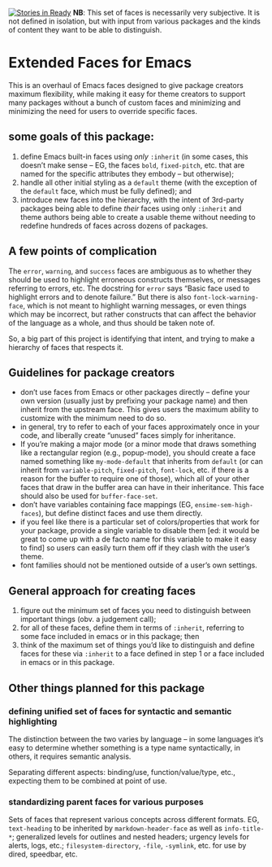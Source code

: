 [![Stories in Ready](https://badge.waffle.io/sellout/emacs-extended-faces.png?label=ready&title=Ready)](https://waffle.io/sellout/emacs-extended-faces)
**NB**: This set of faces is necessarily very subjective. It is not defined in isolation, but with input from various packages and the kinds of content they want to be able to distinguish.

# Extended Faces for Emacs

This is an overhaul of Emacs faces designed to give package creators maximum flexibility, while making it easy for theme creators to support many packages without a bunch of custom faces and minimizing and minimizing the need for users to override specific faces.

## some goals of this package:

1. define Emacs built-in faces using _only_ `:inherit` (in some cases, this doesn’t make sense – EG, the faces `bold`, `fixed-pitch`, etc. that are named for the specific attributes they embody – but otherwise);
2. handle all other initial styling as a `default` theme (with the exception of the `default` face, which must be fully defined); and
3. introduce new faces into the hierarchy, with the intent of 3rd-party packages being able to define _their_ faces using only `:inherit` and theme authors being able to create a usable theme without needing to redefine hundreds of faces across dozens of packages.

## A few points of complication

The `error`, `warning`, and `success` faces are ambiguous as to whether they should be used to highlight erroneous constructs themselves, or messages referring to errors, etc. The docstring for `error` says “Basic face used to highlight errors and to denote failure.” But there is also `font-lock-warning-face`, which is not meant to highlight warning messages, or even things which may be incorrect, but rather constructs that can affect the behavior of the language as a whole, and thus should be taken note of.

So, a big part of this project is identifying that intent, and trying to make a hierarchy of faces that respects it.

## Guidelines for package creators

* don’t use faces from Emacs or other packages directly – define your own version (usually just by prefixing your package name) and then inherit from the upstream face. This gives users the maximum ability to customize with the minimum need to do so.
* in general, try to refer to each of your faces approximately once in your code, and liberally create “unused” faces simply for inheritance.
* If you’re making a major mode (or a minor mode that draws something like a rectangular region (e.g., popup-mode), you should create a face named something like `my-mode-default` that inherits from `default` (or can inherit from `variable-pitch`, `fixed-pitch`, `font-lock`, etc. if there is a reason for the buffer to require one of those), which all of your other faces that draw in the buffer area can have in their inheritance. This face should also be used for `buffer-face-set`.
* don’t have variables containing face mappings (EG, `ensime-sem-high-faces`), but define distinct faces and use them directly.
* if you feel like there is a particular set of colors/properties that work for your package, provide a single variable to disable them [ed: it would be great to come up with a de facto name for this variable to make it easy to find] so users can easily turn them off if they clash with the user’s theme.
* font families should not be mentioned outside of a user’s own settings.

## General approach for creating faces

1. figure out the minimum set of faces you need to distinguish between important things (obv. a judgement call);
2. for all of these faces, define them in terms of `:inherit`, referring to some face included in emacs or in this package; then
3. think of the maximum set of things you’d like to distinguish and define faces for these via `:inherit` to a face defined in step 1 or a face included in emacs or in this package.

## Other things planned for this package

### defining unified set of faces for syntactic and semantic highlighting

The distinction between the two varies by language – in some languages it’s easy to determine whether something is a type name syntactically, in others, it requires semantic analysis.

Separating different aspects: binding/use, function/value/type, etc., expecting them to be combined at point of use.

### standardizing parent faces for various purposes

Sets of faces that represent various concepts across different formats. EG, `text-heading` to be inherited by `markdown-header-face` as well as `info-title-*`; generalized levels for outlines and nested headers; urgency levels for alerts, logs, etc.; `filesystem-directory`, `-file`, `-symlink`, etc. for use by dired, speedbar, etc.

